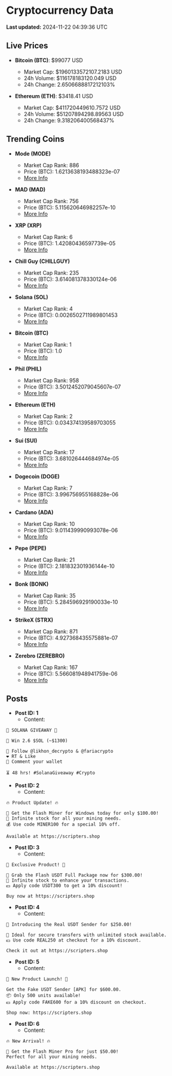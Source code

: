 # Cryptocurrency Data

**Last updated:** 2024-11-22 04:39:36 UTC

## Live Prices
- **Bitcoin (BTC)**: $99077 USD
  - Market Cap: $1960133572107.2183 USD
  - 24h Volume: $116178183120.049 USD
  - 24h Change: 2.6506688817212103%

- **Ethereum (ETH)**: $3418.41 USD
  - Market Cap: $411720449610.7572 USD
  - 24h Volume: $51207894298.89563 USD
  - 24h Change: 9.318206400568437%

## Trending Coins
- **Mode (MODE)**
  - Market Cap Rank: 886
  - Price (BTC): 1.6213638193488323e-07
  - [More Info](https://www.coingecko.com/en/coins/mode)

- **MAD (MAD)**
  - Market Cap Rank: 756
  - Price (BTC): 5.115620646982257e-10
  - [More Info](https://www.coingecko.com/en/coins/mad-2)

- **XRP (XRP)**
  - Market Cap Rank: 6
  - Price (BTC): 1.42080436597739e-05
  - [More Info](https://www.coingecko.com/en/coins/xrp)

- **Chill Guy (CHILLGUY)**
  - Market Cap Rank: 235
  - Price (BTC): 3.614081378330124e-06
  - [More Info](https://www.coingecko.com/en/coins/chill-guy)

- **Solana (SOL)**
  - Market Cap Rank: 4
  - Price (BTC): 0.0026502711989801453
  - [More Info](https://www.coingecko.com/en/coins/solana)

- **Bitcoin (BTC)**
  - Market Cap Rank: 1
  - Price (BTC): 1.0
  - [More Info](https://www.coingecko.com/en/coins/bitcoin)

- **Phil (PHIL)**
  - Market Cap Rank: 958
  - Price (BTC): 3.5012452079045607e-07
  - [More Info](https://www.coingecko.com/en/coins/phil)

- **Ethereum (ETH)**
  - Market Cap Rank: 2
  - Price (BTC): 0.034374139589703055
  - [More Info](https://www.coingecko.com/en/coins/ethereum)

- **Sui (SUI)**
  - Market Cap Rank: 17
  - Price (BTC): 3.681026444684974e-05
  - [More Info](https://www.coingecko.com/en/coins/sui)

- **Dogecoin (DOGE)**
  - Market Cap Rank: 7
  - Price (BTC): 3.996756955168828e-06
  - [More Info](https://www.coingecko.com/en/coins/dogecoin)

- **Cardano (ADA)**
  - Market Cap Rank: 10
  - Price (BTC): 9.011439990993078e-06
  - [More Info](https://www.coingecko.com/en/coins/cardano)

- **Pepe (PEPE)**
  - Market Cap Rank: 21
  - Price (BTC): 2.181832301936144e-10
  - [More Info](https://www.coingecko.com/en/coins/pepe)

- **Bonk (BONK)**
  - Market Cap Rank: 35
  - Price (BTC): 5.284596929190033e-10
  - [More Info](https://www.coingecko.com/en/coins/bonk)

- **StrikeX (STRX)**
  - Market Cap Rank: 871
  - Price (BTC): 4.927368435575881e-07
  - [More Info](https://www.coingecko.com/en/coins/strike-x)

- **Zerebro (ZEREBRO)**
  - Market Cap Rank: 167
  - Price (BTC): 5.566081948941759e-06
  - [More Info](https://www.coingecko.com/en/coins/zerebro)

## Posts
- **Post ID: 1**
  - Content:
```
🚀 SOLANA GIVEAWAY 🚀

🎁 Win 2.6 $SOL (~$1300)

🤝 Follow @likhon_decrypto & @fariacrypto
❤️ RT & Like
💬 Comment your wallet

⏳ 48 hrs! #SolanaGiveaway #Crypto
```

- **Post ID: 2**
  - Content:
```
🔥 Product Update! 🔥

🚀 Get the Flash Miner for Windows today for only $100.00!
🔋 Infinite stock for all your mining needs.
💰 Use code MINER100 for a special 10% off.

Available at https://scripters.shop
```

- **Post ID: 3**
  - Content:
```
🎁 Exclusive Product! 🎁

💸 Grab the Flash USDT Full Package now for $300.00!
🎉 Infinite stock to enhance your transactions.
💵 Apply code USDT300 to get a 10% discount!

Buy now at https://scripters.shop
```

- **Post ID: 4**
  - Content:
```
💎 Introducing the Real USDT Sender for $250.00!

💼 Ideal for secure transfers with unlimited stock available.
💵 Use code REAL250 at checkout for a 10% discount.

Check it out at https://scripters.shop
```

- **Post ID: 5**
  - Content:
```
🚀 New Product Launch! 🚀

Get the Fake USDT Sender [APK] for $600.00.
📦 Only 500 units available!
💵 Apply code FAKE600 for a 10% discount on checkout.

Shop now: https://scripters.shop
```

- **Post ID: 6**
  - Content:
```
🔥 New Arrival! 🔥

💸 Get the Flash Miner Pro for just $50.00!
Perfect for all your mining needs.

Available at https://scripters.shop
```

